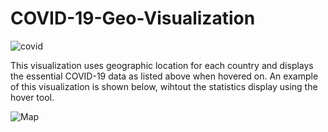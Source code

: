 # COVID-19-Geo-Visualization
![covid](https://user-images.githubusercontent.com/54076541/80415211-1c6e8d80-88ca-11ea-8231-55245a323458.png)

This visualization uses geographic location for each country and displays the essential COVID-19 data as listed above when hovered on.
An example of this visualization is shown below, wihtout the statistics display using the hover tool.

![Map](https://user-images.githubusercontent.com/54076541/80415159-0a8cea80-88ca-11ea-80c5-401d227a3809.png)
